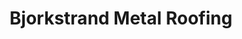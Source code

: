 ---
title: "Bjorkstrand Metal Roofing"
url: /new-auburn/bjorkstrand-metal-roofing/
shop: Baumarkt
---